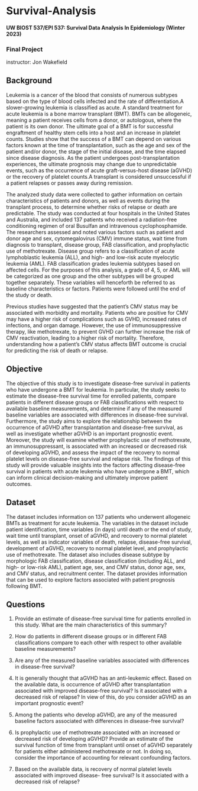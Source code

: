 # Survival-Analysis
#### UW BIOST 537/EPI 537: Survival Data Analysis In Epidemiology (Winter 2023)
### Final Project 
instructor: Jon Wakefield

## Background

Leukemia is a cancer of the blood that consists of numerous subtypes based on the type of blood cells infected and the rate of differentiation.A slower-growing leukemia is classified as acute. A standard treatment for acute leukemia is a bone marrow transplant (BMT). BMTs can be allogeneic, meaning a patient receives cells from a donor, or autologous, where the patient is its own donor.  The ultimate goal of a BMT is for successful engraftment of healthy stem cells into a host and an increase in platelet counts. Studies show that the success of a BMT can depend on various factors known at the time of transplantation, such as the age and sex of the patient and/or donor, the stage of the initial disease, and the time elapsed since disease diagnosis. As the patient undergoes post-transplantation experiences, the ultimate prognosis may change due to unpredictable events, such as the occurrence of acute graft-versus-host disease (aGVHD) or the recovery of platelet counts.A transplant is considered unsuccessful if a patient relapses or passes away during remission. 

The analyzed study data were collected to gather information on certain characteristics of patients and donors, as well as events during the transplant process, to determine whether risks of relapse or death are predictable. The study was conducted at four hospitals in the United States and Australia, and included 137 patients who received a radiation-free conditioning regimen of oral Busulfan and intravenous cyclophosphamide. The researchers assessed and noted various factors such as patient and donor age and sex, cytomegalovirus (CMV) immune status, wait time from diagnosis to transplant, disease group, FAB classification, and prophylactic use of methotrexate. Disease group refers to a classification of acute lymphoblastic leukemia (ALL), and high- and low-risk acute myelocytic leukemia (AML). FAB classification grades leukemia subtypes based on affected cells. For the purposes of this analysis, a grade of 4, 5, or AML will be categorized as one group and the other subtypes will be grouped together separately. These variables will henceforth be referred to as baseline characteristics or factors. Patients were followed until the end of the study or death.

Previous studies have suggested that the patient’s CMV status may be associated with morbidity and mortality. Patients who are positive for CMV may have a higher risk of complications such as GVHD, increased rates of infections, and organ damage. However, the use of immunosuppressive therapy, like methotrexate, to prevent GVHD can further increase the risk of CMV reactivation, leading to a higher risk of mortality. Therefore, understanding how a patient’s CMV status affects BMT outcome is crucial for predicting the risk of death or relapse. 

## Objective

The objective of this study is to investigate disease-free survival in patients who have undergone a BMT for leukemia. In particular, the study seeks to estimate the disease-free survival time for enrolled patients, compare patients in different disease groups or FAB classifications with respect to available baseline measurements, and determine if any of the measured baseline variables are associated with differences in disease-free survival. Furthermore, the study aims to explore the relationship between the occurrence of aGVHD after transplantation and disease-free survival, as well as investigate whether aGVHD is an important prognostic event. Moreover, the study will examine whether prophylactic use of methotrexate, an immunosuppressant, is associated with an increased or decreased risk of developing aGVHD, and assess the impact of the recovery to normal platelet levels on disease-free survival and relapse risk. The findings of this study will provide valuable insights into the factors affecting disease-free survival in patients with acute leukemia who have undergone a BMT, which can inform clinical decision-making and ultimately improve patient outcomes.

## Dataset

The dataset includes information on 137 patients who underwent allogeneic BMTs as treatment for acute leukemia. The variables in the dataset include patient identification, time variables (in days) until death or the end of study, wait time until transplant, onset of aGVHD, and recovery to normal platelet levels, as well as indicator variables of death, relapse, disease-free survival, development of aGVHD, recovery to normal platelet level, and prophylactic use of methotrexate. The dataset also includes disease subtype by morphologic FAB classification, disease classification (including ALL, and high- or low-risk AML), patient age, sex, and CMV status, donor age, sex, and CMV status, and recruitment center. The dataset provides information that can be used to explore factors associated with patient prognosis following BMT. 

## Questions

1. Provide an estimate of disease-free survival time for patients enrolled in this study. What are the main characteristics of this summary?

2. How do patients in different disease groups or in different FAB classifications compare to each other with respect to other available baseline measurements?

3. Are any of the measured baseline variables associated with differences in disease-free survival?

4. It is generally thought that aGVHD has an anti-leukemic effect. Based on the available data, is occurrence of aGVHD after transplantation associated with improved disease-free survival? Is it associated with a decreased risk of relapse? In view of this, do you consider aGVHD as an important prognostic event?

5. Among the patients who develop aGVHD, are any of the measured baseline factors associated with differences in disease-free survival?

6. Is prophylactic use of methotrexate associated with an increased or decreased risk of developing aGVHD? Provide an estimate of the survival function of time from transplant until onset of aGVHD separately for patients either administered methotrexate or not. In doing so, consider the importance of accounting for relevant confounding factors.

7. Based on the available data, is recovery of normal platelet levels associated with improved disease- free survival? Is it associated with a decreased risk of relapse?

